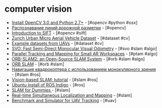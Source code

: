 # computer vision

* [Install OpenCV 3.0 and Python 2.7+](https://www.pyimagesearch.com/2015/06/15/install-opencv-3-0-and-python-2-7-on-osx/) - [#opencv #python #osx]
* [Распознавание линий дорожной разметки](https://habrahabr.ru/company/newprolab/blog/328422/) - [#opencv]
* [Introduction to SIFT](http://opencv-python-tutroals.readthedocs.io/en/latest/py_tutorials/py_feature2d/py_sift_intro/py_sift_intro.html) - [#opencv #sift]
* [Zurich Urban Micro Aerial Vehicle Dataset](http://rpg.ifi.uzh.ch/zurichmavdataset.html) - [#dataset #cv]
* [Example datasets from UAVs](https://support.pix4d.com/hc/en-us/sections/200591139-Example-Datasets-Available-for-Download#gsc.tab=0) - [#dataset #cv]
* [SVO: Fast Semi-Direct Monocular Visual Odometry](http://rpg.ifi.uzh.ch/docs/ICRA14_Forster.pdf) - [#svo #slam #algo]
* [Parallel Tracking and Mapping for Small AR Workspaces](http://www.robots.ox.ac.uk/~gk/publications/KleinMurray2007ISMAR.pdf) - [#ptam #algo]
* [ORB-SLAM2: an Open-Source SLAM System](https://128.84.21.199/pdf/1610.06475.pdf) - [#orb #slam #algo]
* [ORB SLAM](https://github.com/raulmur/ORB_SLAM2) - [#orb #slam]
* [Навигация квадрокоптера с использованием монокулярного зрения](https://habrahabr.ru/company/singularis/blog/276595/) - [#slam #ros]
* [Vision-based SLAM: tutorial](https://habrahabr.ru/company/singularis/blog/277109/) - [#slam #ros]
* [Ubuntu install of ROS Indigo](http://wiki.ros.org/indigo/Installation/Ubuntu) - [#ros]
* [SLAM for Dummies ](https://ocw.mit.edu/courses/aeronautics-and-astronautics/16-412j-cognitive-robotics-spring-2005/projects/1aslam_blas_repo.pdf) - [#slam]
* [Real-time Simultaneous Localization and Mapping](http://www.imavs.org/papers/2016/237_IMAV2016_Proceedings.pdf) - [#slam]
* [Benchmark and Simulator for UAV Tracking](https://www.researchgate.net/publication/308278377_A_Benchmark_and_Simulator_for_UAV_Tracking) - [#uav]
